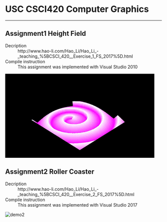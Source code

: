 # USC CSCI420 Computer Graphics
------------------------------

## Assignment1 Height Field

<dl>
	<dt>Decription</dt>
	<dd>http://www.hao-li.com/Hao_Li/Hao_Li_-_teaching_%5BCSCI_420__Exercise_1_FS_2017%5D.html</dd>
    <dt>Compile instruction</dt>
    <dd>This assignment was implemented with Visual Studio 2010</dd>
</dl>

![demo](/heightField/assign1-demo.gif)

## Assignment2 Roller Coaster

<dl>
	<dt>Decription</dt>
	<dd>http://www.hao-li.com/Hao_Li/Hao_Li_-_teaching_%5BCSCI_420__Exercise_2_FS_2017%5D.html</dd>
    <dt>Compile instruction</dt>
    <dd>This assignment was implemented with Visual Studio 2017</dd>
</dl>

![demo2](/rollerCoaster/assign2-demo.gif)